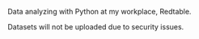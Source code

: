 Data analyzing with Python at my workplace, Redtable.

Datasets will not be uploaded due to security issues.
